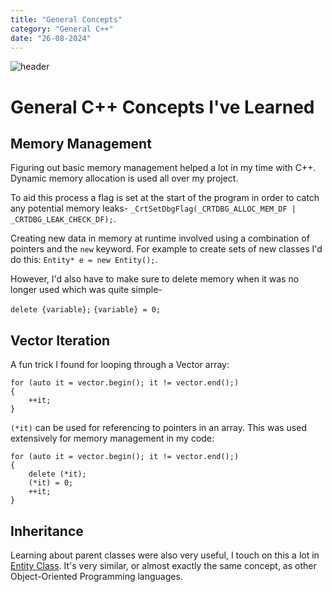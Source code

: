 ```yaml
---
title: "General Concepts"
category: "General C++"
date: "26-08-2024"
---
```

![header](/images/zombiesurvivors_pU0gX0oLxV.png)

# General C++ Concepts I've Learned

## **Memory Management**

Figuring out basic memory management helped a lot in my time with C++. Dynamic memory allocation is used all over my project.

To aid this process a flag is set at the start of the program in order to catch any potential memory leaks- ``_CrtSetDbgFlag(_CRTDBG_ALLOC_MEM_DF | _CRTDBG_LEAK_CHECK_DF);``. 

Creating new data in memory at runtime involved using a combination of pointers and the ``new`` keyword. For example to create sets of new classes I'd do this: ``Entity* e = new Entity();``.

However, I'd also have to make sure to delete memory when it was no longer used which was quite simple- 

``delete {variable};``
``{variable} = 0;``

## **Vector Iteration**

A fun trick I found for looping through a Vector array:

    for (auto it = vector.begin(); it != vector.end();)
    {
        ++it;
    }

``(*it)`` can be used for referencing to pointers in an array. This was used extensively for memory management in my code:

    for (auto it = vector.begin(); it != vector.end();)
    {
        delete (*it);
        (*it) = 0;
        ++it;
    }

## Inheritance

Learning about parent classes were also very useful, I touch on this a lot in [Entity Class](/article-entityclass). It's very similar, or almost exactly the same concept, as other Object-Oriented Programming languages.